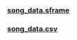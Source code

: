 ### [song_data.sframe](https://drive.google.com/drive/folders/11aTinyxYMJQ_tWkVMHda_3r9RT6lWkow?usp=sharing)
### [song_data.csv](https://drive.google.com/file/d/127XKuqSF0TISFH_kgAknuyDrd2uZXfpG/view?usp=sharing)
